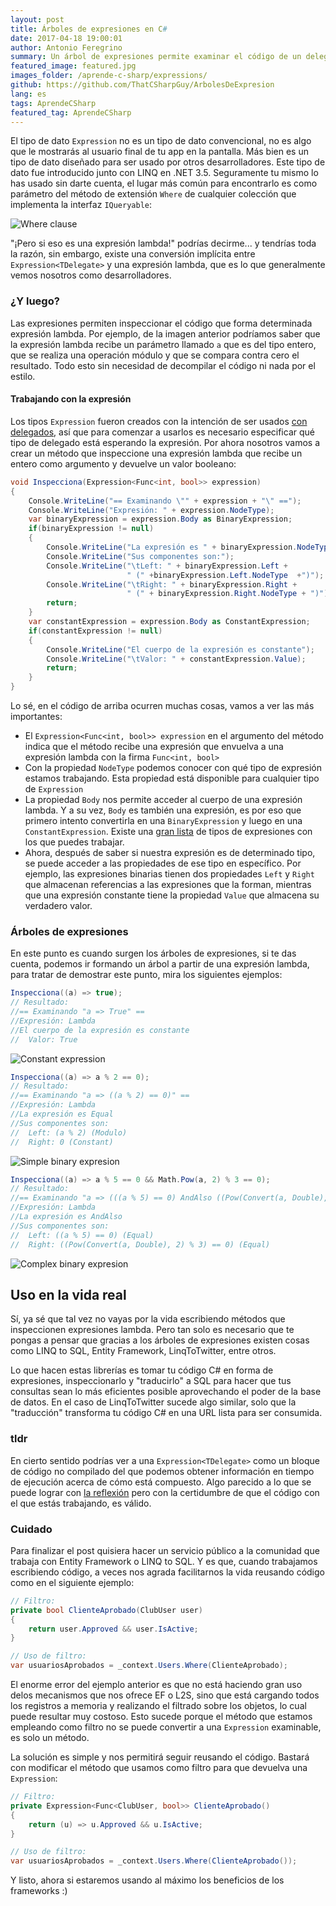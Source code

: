 ```yaml
---
layout: post
title: Árboles de expresiones en C#
date: 2017-04-18 19:00:01
author: Antonio Feregrino
summary: Un árbol de expresiones permite examinar el código de un delegado en tiempo de ejecución, permitiéndote así aprovechar al máximo los recursos de tu sistema.
featured_image: featured.jpg
images_folder: /aprende-c-sharp/expressions/
github: https://github.com/ThatCSharpGuy/ArbolesDeExpresion
lang: es
tags: AprendeCSharp
featured_tag: AprendeCSharp
---
```


El tipo de dato `Expression` no es un tipo de dato convencional, no es algo que le mostrarás al usuario final de tu app en la pantalla. Más bien es un tipo de dato diseñado para ser usado por otros desarrolladores. Este tipo de dato fue introducido junto con LINQ en .NET 3.5. Seguramente tu mismo lo has usado sin darte cuenta, el lugar más común para encontrarlo es como parámetro del método de extensión `Where` de cualquier colección que implementa la interfaz `IQueryable`:   

<img src="https://thatcsharpguy.github.io/postimages/aprende-c-sharp__expressions__inwhere.jpg" title="Where clause" />

"¡Pero si eso es una expresión lambda!" podrías decirme... y tendrías toda la razón, sin embargo, existe una conversión implícita entre `Expression<TDelegate>` y una expresión lambda, que es lo que generalmente vemos nosotros como desarrolladores.  

### ¿Y luego? 

Las expresiones permiten inspeccionar el código que forma determinada expresión lambda. Por ejemplo, de la imagen anterior podríamos saber que la expresión lambda recibe un parámetro llamado `a` que es del tipo entero, que se realiza una operación módulo y que se compara contra cero el resultado. Todo esto sin necesidad de decompilar el código ni nada por el estilo. 

#### Trabajando con la expresión

Los tipos `Expression` fueron creados con la intención de ser usados <a href="..\func-y-action-en-c-sharp">con delegados</a>, así que para comenzar a usarlos es necesario especificar qué tipo de delegado está esperando la expresión. Por ahora nosotros vamos a crear un método que inspeccione una expresión lambda que recibe un entero como argumento y devuelve un valor booleano:  

```csharp  
void Inspecciona(Expression<Func<int, bool>> expression)
{
    Console.WriteLine("== Examinando \"" + expression + "\" ==");
    Console.WriteLine("Expresión: " + expression.NodeType);
    var binaryExpression = expression.Body as BinaryExpression;
    if(binaryExpression != null)
    {
        Console.WriteLine("La expresión es " + binaryExpression.NodeType); 					
        Console.WriteLine("Sus componentes son:");
        Console.WriteLine("\tLeft: " + binaryExpression.Left + 
                          " (" +binaryExpression.Left.NodeType  +")");
        Console.WriteLine("\tRight: " + binaryExpression.Right +
                          " (" + binaryExpression.Right.NodeType + ")");
        return;
    }
    var constantExpression = expression.Body as ConstantExpression;
    if(constantExpression != null)
    {
        Console.WriteLine("El cuerpo de la expresión es constante");
        Console.WriteLine("\tValor: " + constantExpression.Value);
        return;
    }
}
```  

Lo sé, en el código de arriba ocurren muchas cosas, vamos a ver las más importantes:  

 - El `Expression<Func<int, bool>> expression` en el argumento del método indica que el método recibe una expresión que envuelva a una expresión lambda con la firma `Func<int, bool>`
 - Con la propiedad `NodeType` podemos conocer con qué tipo de expresión estamos trabajando. Esta propiedad está disponible para cualquier tipo de `Expression`  
 - La propiedad `Body` nos permite acceder al cuerpo de una expresión lambda. Y a su vez, `Body` es también una expresión, es por eso que primero intento convertirla en una `BinaryExpression` y luego en una `ConstantExpression`. Existe una <a href="https://msdn.microsoft.com/en-us/library/system.linq.expressions.expression(v=vs.110).aspx#Anchor_0" target="_blank">gran lista</a> de tipos de expresiones con los que puedes trabajar.  
 - Ahora, después de saber si nuestra expresión es de determinado tipo, se puede acceder a las propiedades de ese tipo en específico. Por ejemplo, las expresiones binarias tienen dos propiedades `Left` y `Right` que almacenan referencias a las expresiones que la forman, mientras que una expresión constante tiene la propiedad `Value` que almacena su verdadero valor.  

### Árboles de expresiones  
En este punto es cuando surgen los árboles de expresiones, si te das cuenta, podemos ir formando un árbol a partir de una expresión lambda, para tratar de demostrar este punto, mira los siguientes ejemplos: 

```csharp  
Inspecciona((a) => true);
// Resultado:
//== Examinando "a => True" ==
//Expresión: Lambda
//El cuerpo de la expresión es constante
//	Valor: True
```  

<img src="https://thatcsharpguy.github.io/postimages/aprende-c-sharp__expressions__constant.png" title="Constant expression" />

```csharp  
Inspecciona((a) => a % 2 == 0);
// Resultado:
//== Examinando "a => ((a % 2) == 0)" ==
//Expresión: Lambda
//La expresión es Equal
//Sus componentes son:
//	Left: (a % 2) (Modulo)
//	Right: 0 (Constant)
```  

<img src="https://thatcsharpguy.github.io/postimages/aprende-c-sharp__expressions__binarysimple.png" title="Simple binary expresion" />

```csharp  
Inspecciona((a) => a % 5 == 0 && Math.Pow(a, 2) % 3 == 0);
// Resultado:
//== Examinando "a => (((a % 5) == 0) AndAlso ((Pow(Convert(a, Double), 2) % 3) == 0))" ==
//Expresión: Lambda
//La expresión es AndAlso
//Sus componentes son:
//	Left: ((a % 5) == 0) (Equal)
//	Right: ((Pow(Convert(a, Double), 2) % 3) == 0) (Equal)
```  

<img src="https://thatcsharpguy.github.io/postimages/aprende-c-sharp__expressions__binarycomplex.png" title="Complex binary expresion" />

## Uso en la vida real  
Sí, ya sé que tal vez no vayas por la vida escribiendo métodos que inspeccionen expresiones lambda. Pero tan solo es necesario que te pongas a pensar que gracias a los árboles de expresiones existen cosas como LINQ to SQL, Entity Framework, LinqToTwitter, entre otros.   

Lo que hacen estas librerías es tomar tu código C# en forma de expresiones, inspeccionarlo y "traducirlo" a SQL para hacer que tus consultas sean lo más eficientes posible aprovechando el poder de la base de datos. En el caso de LinqToTwitter sucede algo similar, solo que la "traducción" transforma tu código C# en una URL lista para ser consumida.  

### tldr

En cierto sentido podrías ver a una `Expression<TDelegate>` como un bloque de código no compilado del que podemos obtener información en tiempo de ejecución acerca de cómo está compuesto. Algo parecido a lo que se puede lograr con <a href="..\reflexion-c-sharp-es">la reflexión</a> pero con la certidumbre de que el código con el que estás trabajando, es válido.


### Cuidado  
Para finalizar el post quisiera hacer un servicio público a la comunidad que trabaja con Entity Framework o LINQ to SQL. Y es que, cuando trabajamos escribiendo código, a veces nos agrada facilitarnos la vida reusando código como en el siguiente ejemplo:  

```csharp  
// Filtro:
private bool ClienteAprobado(ClubUser user)
{
    return user.Approved && user.IsActive;
}

// Uso de filtro:
var usuariosAprobados = _context.Users.Where(ClienteAprobado);
```  

El enorme error del ejemplo anterior es que no está haciendo gran uso delos mecanismos que nos ofrece EF o L2S, sino que está cargando todos los registros a memoria y realizando el filtrado sobre los objetos, lo cual puede resultar muy costoso. Esto sucede porque el método que estamos empleando como filtro no se puede convertir a una `Expression` examinable, es solo un método.

La solución es simple y nos permitirá seguir reusando el código. Bastará con modificar el método que usamos como filtro para que devuelva una `Expression`:  

```csharp  
// Filtro:
private Expression<Func<ClubUser, bool>> ClienteAprobado()
{
    return (u) => u.Approved && u.IsActive;
}

// Uso de filtro:
var usuariosAprobados = _context.Users.Where(ClienteAprobado());
```  

Y listo, ahora si estaremos usando al máximo los beneficios de los frameworks :)